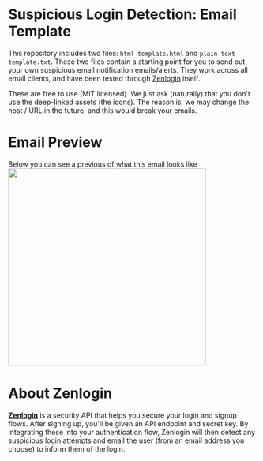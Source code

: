 # Suspicious Login Detection: Email Template
This repository includes two files: `html-template.html` and `plain-text-template.txt`. These two files contain a starting point for you to send out your own suspicious email notification emails/alerts. They work across all email clients, and have been tested through [Zenlogin](https://zenlogin.co/?gh) itself.

These are free to use (MIT licensed). We just ask (naturally) that you don't use the deep-linked assets (the icons). The reason is, we may change the host / URL in the future, and this would break your emails.

# Email Preview
Below you can see a previous of what this email looks like
<img src="https://github.com/zenlogin/suspicious-login-detection-email-template/assets/612938/a0708f4f-d630-4d20-b180-8995dbb70d4e" width="400" />

# About Zenlogin
**[Zenlogin](https://zenlogin.co/)** is a security API that helps you secure your login and signup flows. After signing up, you'll be given an API endpoint and secret key. By integrating these into your authentication flow, Zenlogin will then detect any suspicious login attempts and email the user (from an email address you choose) to inform them of the login.

